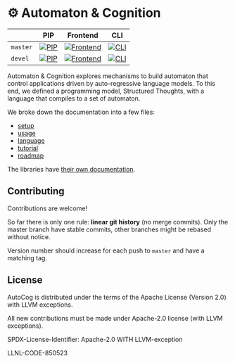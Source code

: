 &#9881; Automaton & Cognition
=============================

|   | PIP | Frontend | CLI |
|---|---|---|---|
| `master` | [![PIP](https://github.com/LLNL/AutoCog/workflows/pip/badge.svg?branch=master)](https://github.com/LLNL/AutoCog/actions) | [![Frontend](https://github.com/LLNL/AutoCog/workflows/frontend/badge.svg?branch=master)](https://github.com/LLNL/AutoCog/actions) | [![CLI](https://github.com/LLNL/AutoCog/actions/workflows/cli.yml/badge.svg?branch=master)](https://github.com/LLNL/AutoCog/actions) |
| `devel` | [![PIP](https://github.com/LLNL/AutoCog/workflows/pip/badge.svg?branch=devel)](https://github.com/LLNL/AutoCog/actions) | [![Frontend](https://github.com/LLNL/AutoCog/workflows/frontend/badge.svg?branch=devel)](https://github.com/LLNL/AutoCog/actions) | [![CLI](https://github.com/LLNL/AutoCog/actions/workflows/cli.yml/badge.svg?branch=devel)](https://github.com/LLNL/AutoCog/actions) |

Automaton & Cognition explores mechanisms to build automaton that control applications driven by auto-regressive language models.
To this end, we defined a programming model, Structured Thoughts, with a language that compiles to a set of automaton.

We broke down the documentation into a few files:
 - [setup](./docs/setup.md)
 - [usage](./docs/usage.md)
 - [language](./docs/language.md)
 - [tutorial](./docs/tutorial.md)
 - [roadmap](./docs/roadmap.md)

The libraries have [their own documentation](./library/README.md).

## Contributing

Contributions are welcome!

So far there is only one rule: **linear git history** (no merge commits).
Only the master branch have stable commits, other branches might be rebased without notice.

Version number should increase for each push to `master` and have a matching tag.

## License

AutoCog is distributed under the terms of the Apache License (Version 2.0) with LLVM exceptions.

All new contributions must be made under Apache-2.0 license (with LLVM exceptions).

SPDX-License-Identifier: Apache-2.0 WITH LLVM-exception

LLNL-CODE-850523
